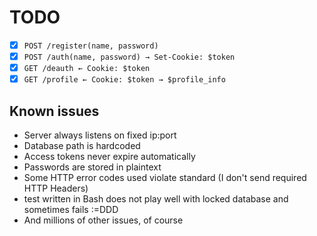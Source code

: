 # TODO

- [x] `POST /register(name, password)`
- [x] `POST /auth(name, password) → Set-Cookie: $token`
- [x] `GET /deauth ← Cookie: $token`
- [x] `GET /profile ← Cookie: $token → $profile_info`

## Known issues

- Server always listens on fixed ip:port
- Database path is hardcoded
- Access tokens never expire automatically
- Passwords are stored in plaintext
- Some HTTP error codes used violate standard (I don't send required HTTP Headers)
- test written in Bash does not play well with locked database and sometimes fails :=DDD
- And millions of other issues, of course
